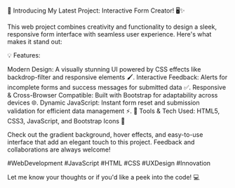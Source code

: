 🚀 Introducing My Latest Project: Interactive Form Creator! 🖥️✨

This web project combines creativity and functionality to design a sleek, responsive form interface with seamless user experience. Here's what makes it stand out:

💡 Features:

Modern Design: A visually stunning UI powered by CSS effects like backdrop-filter and responsive elements 🖌️.
Interactive Feedback: Alerts for incomplete forms and success messages for submitted data ✅.
Responsive & Cross-Browser Compatible: Built with Bootstrap for adaptability across devices 🌐.
Dynamic JavaScript: Instant form reset and submission validation for efficient data management ⚡.
🎯 Tools & Tech Used:
HTML5, CSS3, JavaScript, and Bootstrap Icons 🌟

Check out the gradient background, hover effects, and easy-to-use interface that add an elegant touch to this project. Feedback and collaborations are always welcome!

#WebDevelopment #JavaScript #HTML #CSS #UXDesign #Innovation

Let me know your thoughts or if you'd like a peek into the code! 💻

